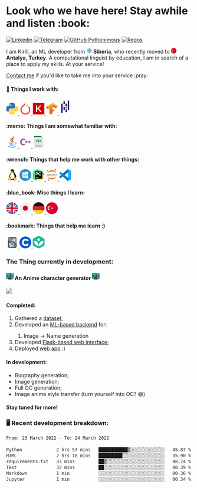 <h1> Look who we have here! Stay awhile and listen :book: </h1>

[![Linkedin](https://img.shields.io/badge/-kirnikolaev-blue?style=flat&logo=Linkedin&logoColor=white&link=https://www.linkedin.com/in/kirnikolaev/)](https://www.linkedin.com/in/kirnikolaev/)
[![Telegram](https://img.shields.io/badge/-Ophelion-0088cc?style=flat&logo=Telegram&logoColor=white&link=https://web.telegram.org/#/im?p=@Ophelion)](https://web.telegram.org/#/im?p=@Ophelion)
[![GitHub Pythonimous](https://img.shields.io/github/followers/Pythonimous?label=follow&style=social)](https://github.com/Pythonimous)
[![Repos](https://badges.pufler.dev/repos/Pythonimous)](https://badges.pufler.dev)

<p>I am Kirill, an ML developer from
   <img alt="Siberia" title="Siberia" width="15px" src="https://raw.githubusercontent.com/Pythonimous/Pythonimous/main/assets/geo/snow.svg"> <b>Siberia</b>, who recently moved to <img alt="Turkey" title="Turkey" width="15px" src="https://raw.githubusercontent.com/Pythonimous/Pythonimous/main/assets/geo/turkey.svg" /> <b>Antalya, Turkey</b>. A computational linguist by education, I am in search of a place to apply my skills. At your service!</p>
<p><a href="mailto:kir.nikolaev7@gmail.com">Contact me</a> if you'd like to take me into your service :pray:</p> 

<h4> 🔭 Things I work with: </h4>
<!-- languages -->
<a href="https://www.python.org/">
   <img alt="Python" title="Python" width="32px" src="https://raw.githubusercontent.com/Pythonimous/Pythonimous/main/assets/python.svg" />
</a>
<!-- tools -->
<a href="https://pytorch.org/">
   <img alt="Pytorch" title="Pytorch" width="32px" src="https://raw.githubusercontent.com/Pythonimous/Pythonimous/main/assets/pytorch.svg" />
</a>
<a href="https://keras.io/">
   <img alt="Keras" title="Keras" width="32px" src="https://raw.githubusercontent.com/Pythonimous/Pythonimous/main/assets/keras.png" />
</a>
<a href="https://www.tensorflow.org/">
   <img alt="Tensorflow" title="Tensorflow" width="32px" src="https://raw.githubusercontent.com/Pythonimous/Pythonimous/main/assets/tensorflow.svg" />
</a>
<a href="https://pandas.pydata.org/">
   <img alt="Pandas" title="Pandas" width="32px" src="https://raw.githubusercontent.com/Pythonimous/Pythonimous/main/assets/pandas.svg" />
</a>

<h4> :memo: Things I am somewhat familiar with: </h4>
<!-- languages -->
<a href="https://www.java.com/">
   <img alt="Java" title="Python" width="32px" src="https://raw.githubusercontent.com/Pythonimous/Pythonimous/main/assets/java.svg" />
</a>
<a href="https://en.cppreference.com/w/">
   <img alt="C++" title="C++" width="32px" src="https://raw.githubusercontent.com/Pythonimous/Pythonimous/main/assets/cpp.svg" />
</a>
<a href="https://html.spec.whatwg.org/multipage/">
   <img alt="HTML" title="HTML" width="32px" src="https://raw.githubusercontent.com/Pythonimous/Pythonimous/main/assets/html.svg" />
</a>

<h4> :wrench: Things that help me work with other things: </h4>
<!-- OS -->
<a href="https://www.linux.org/">
   <img alt="Linux" title="Linux" width="32px" src="https://raw.githubusercontent.com/Pythonimous/Pythonimous/main/assets/linux.svg" />
</a>
<!-- tools -->
<a href="https://www.microsoft.com/en-us/windows">
   <img alt="Windows" title="Windows" width="32px" src="https://raw.githubusercontent.com/Pythonimous/Pythonimous/main/assets/windows.svg" />
</a>
<a href="https://www.jetbrains.com/pycharm/">
   <img alt="Pycharm" title="Pycharm" width="32px" src="https://raw.githubusercontent.com/Pythonimous/Pythonimous/main/assets/pycharm.svg" />
</a>
<a href="https://jupyter.org/">
   <img alt="Jupyter" title="Jupyter" width="32px" src="https://raw.githubusercontent.com/Pythonimous/Pythonimous/main/assets/jupyter.svg" />
</a>
<a href="https://code.visualstudio.com/">
   <img alt="VSC" title="VSC" width="32px" src="https://raw.githubusercontent.com/Pythonimous/Pythonimous/main/assets/vsc.svg" />
</a>

<h4> :blue_book: Misc things I learn: </h4>
<!-- languages -->
<a href="https://www.urbandictionary.com/">
   <img alt="english" title="english" width="32px" src="https://raw.githubusercontent.com/Pythonimous/Pythonimous/main/assets/geo/uk.svg" />
</a>
<a href="https://jisho.org">
   <img alt="japanese" title="japanese" width="32px" src="https://raw.githubusercontent.com/Pythonimous/Pythonimous/main/assets/geo/japan.svg" />
</a>
<a href="https://www.linguee.com/english-german">
   <img alt="german" title="german" width="32px" src="https://raw.githubusercontent.com/Pythonimous/Pythonimous/main/assets/geo/germany.svg" />
</a>
<a href="https://translate.google.com">
   <img alt="turkish" title="turkish" width="32px" src="https://raw.githubusercontent.com/Pythonimous/Pythonimous/main/assets/geo/turkey.svg" />
</a>

<h4> :bookmark: Things that help me learn :) </h4>
<a href="https://www.urbandictionary.com/">
   <img alt="english" title="english" width="32px" src="https://raw.githubusercontent.com/Pythonimous/Pythonimous/main/assets/anki.png" />
</a>
<a href="https://jisho.org">
   <img alt="japanese" title="japanese" width="32px" src="https://raw.githubusercontent.com/Pythonimous/Pythonimous/main/assets/coursera.png" />
</a>
<a href="https://www.linguee.com/english-german">
   <img alt="german" title="german" width="32px" src="https://raw.githubusercontent.com/Pythonimous/Pythonimous/main/assets/khan.png" />
</a>

<h3> The Thing currently in development: </h3>
<h4><img alt="anime" title="anime" width="20px" src="https://raw.githubusercontent.com/Pythonimous/Pythonimous/main/assets/anime.png"> An Anime character generator <img alt="anime" title="anime" width="20px" src="https://raw.githubusercontent.com/Pythonimous/Pythonimous/main/assets/anime.png"></h4>
<img src="https://raw.githubusercontent.com/Pythonimous/Pythonimous/main/assets/gifs/namegen.gif" width="700" />
<h4>Completed:</h4>
<ol>
   <li>Gathered a <a href="https://www.kaggle.com/datasets/37798ba55fed88400b584cd0df4e784317eb7a6708e02fd5a650559fb4598353">dataset</a>;</li>
   <li>Developed an <a href="https://github.com/Pythonimous/ficbot">ML-based backend</a> for:</li>
   <ol>
      <li> Image -> Name generation
   </ol>
   <li>Developed <a href="https://github.com/Pythonimous/ficbot-web">Flask-based web interface</a>;</li>
   <li>Deployed <a href="https://ficbotweb.herokuapp.com/">web app</a> :)</li>
</ol>
<h4>In development:</h4>
<ul>
   <li>Biography generation;</li>
   <li>Image generation;</li>
   <li>Full OC generation;</li>
   <li>Image anime style transfer (turn yourself into OC? 😅)</li>
</ul>
<h4>Stay tuned for more!</h4>

<h3> 🖥️ Recent development breakdown: </h3>
<!--START_SECTION:waka-->

```text
From: 23 March 2022 - To: 24 March 2022

Python             2 hrs 57 mins   ███████████▒░░░░░░░░░░░░░   45.87 %
HTML               2 hrs 18 mins   █████████░░░░░░░░░░░░░░░░   35.90 %
requirements.txt   33 mins         ██▒░░░░░░░░░░░░░░░░░░░░░░   08.74 %
Text               32 mins         ██░░░░░░░░░░░░░░░░░░░░░░░   08.39 %
Markdown           1 min           ░░░░░░░░░░░░░░░░░░░░░░░░░   00.36 %
Jupyter            1 min           ░░░░░░░░░░░░░░░░░░░░░░░░░   00.34 %
```

<!--END_SECTION:waka-->
<!--
**Pythonimous/Pythonimous** is a ✨ _special_ ✨ repository because its `README.md` (this file) appears on your GitHub profile.

Here are some ideas to get you started:

- 🔭 I’m currently working on ...
- 🌱 I’m currently learning ...
- 👯 I’m looking to collaborate on ...
- 🤔 I’m looking for help with ...
- 💬 Ask me about ...
- 📫 How to reach me: ...
- 😄 Pronouns: ...
- ⚡ Fun fact: ...
-->
